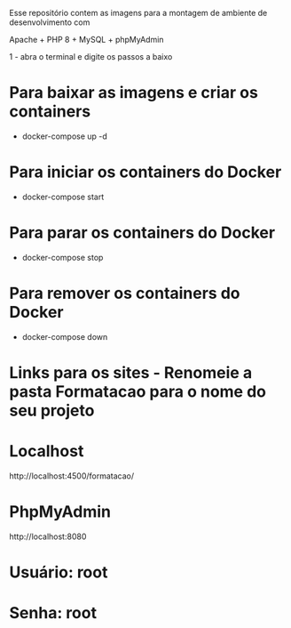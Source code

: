 Esse repositório contem as imagens para a montagem de ambiente de desenvolvimento com

Apache + PHP 8 + MySQL + phpMyAdmin

1 - abra o terminal e digite os passos a baixo

# Para baixar as imagens e criar os containers
- docker-compose up -d

# Para iniciar os containers do Docker
- docker-compose start

# Para parar os containers do Docker
- docker-compose stop

# Para remover os containers do Docker
- docker-compose down

# Links para os sites - Renomeie a pasta Formatacao para o nome do seu projeto

# Localhost
http://localhost:4500/formatacao/

# PhpMyAdmin
http://localhost:8080

# Usuário: root
# Senha: root